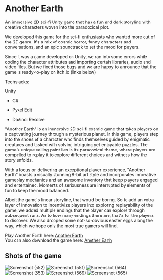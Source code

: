 # Another Earth
An immersive 2D sci-fi Unity game that has a fun and dark storyline with creative characters woven into the paradoxical plot.

We developed this game for the sci-fi enthusiasts who wanted more out of the 2D genre. It's a mix of cosmic horror, funny characters and conversations, and an epic soundtrack to set the mood for players.

Since it was a game developed on Unity, we ran into some errors while coding the character attributes and importing certain libraries, audio and video files. But we fixed those bugs and we are happy to announce that the game is ready-to-play on Itch.io (links below)

Techstacks:

Unity <br/>
- C# <br>
* Pyxel Edit <br/>
+ DaVinci Resolve <br/>

"Another Earth" is an immersive 2D sci-fi cosmic game that takes players on a captivating journey through a mysterious planet. In this game, players step into the shoes of a character who finds themselves guided by enigmatic creatures and tasked with solving intriguing yet enjoyable puzzles. The game's unique selling point lies in its paradoxical theme, where players are compelled to replay it to explore different choices and witness how the story unfolds.

With a focus on delivering an exceptional player experience, "Another Earth" boasts a visually stunning 8-bit art style and incorporates innovative gameplay mechanics and an awesome inventory that keep players engaged and entertained. Moments of seriousness are interrupted by elements of fun to keep the mood balanced.


Albeit the game's linear storyline, that would be boring. So to add an extra layer of innovation to incentivize players into exploring replayability of the game, we added multiple endings that the player can explore through subsequent runs. As to how many endings there are, that's for the players to discover. We also dropped some not-so-obvious easter eggs along the way, which we hope only the most true gamers will find.

Play Another Earth here: [Another Earth](https://a-o-x-o.itch.io/another-earth) <br/>
You can also download the game here: [Another Earth](https://github.com/aloshdenny/Another-Earth/blob/main/AnotherEarth.zip)

## Shots of the game
![Screenshot (552)](https://github.com/aloshdenny/Another-Earth/assets/97750960/32be7134-b9d4-4be0-8600-3d3bd92f6ced)
![Screenshot (551)](https://github.com/aloshdenny/Another-Earth/assets/97750960/1b31e2c3-d923-4aaa-998d-67a2605691b8)
![Screenshot (564)](https://github.com/aloshdenny/Another-Earth/assets/97750960/5d4216bf-785c-454f-bed1-5a6ef64f8ad4)
![Screenshot (553)](https://github.com/aloshdenny/Another-Earth/assets/97750960/3d6b8faa-ca97-46e3-bf54-a48ae75fddad)
![Screenshot (569)](https://github.com/aloshdenny/Another-Earth/assets/97750960/5c079fbd-e4cc-452f-9ef1-30cdb873d88b)
![Screenshot (565)](https://github.com/aloshdenny/Another-Earth/assets/97750960/1e59caaf-5961-4081-9351-d7190add14a3)
